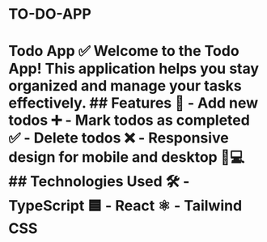 # TO-DO-APP
# Todo App ✅  Welcome to the Todo App! This application helps you stay organized and manage your tasks effectively.  ## Features 🚀  - Add new todos ➕ - Mark todos as completed ✅ - Delete todos ❌ - Responsive design for mobile and desktop 📱💻  ## Technologies Used 🛠️  - TypeScript 🟦 - React ⚛️ - Tailwind CSS 
